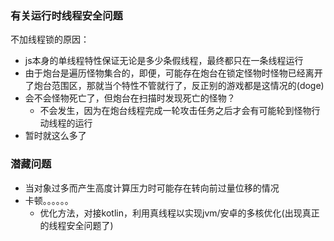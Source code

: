 ### 有关运行时线程安全问题
不加线程锁的原因：
- js本身的单线程特性保证无论是多少条假线程，最终都只在一条线程运行
- 由于炮台是遍历怪物集合的，即便，可能存在炮台在锁定怪物时怪物已经离开了炮台范围区，那就当个特性不管就行了，反正别的游戏都是这情况的(doge)
- 会不会怪物死亡了，但炮台在扫描时发现死亡的怪物？
	- 不会发生，因为在炮台线程完成一轮攻击任务之后才会有可能轮到怪物行动线程的运行
- 暂时就这么多了

### 潜藏问题
- 当对象过多而产生高度计算压力时可能存在转向前过量位移的情况
- 卡顿。。。。。。
	- 优化方法，对接kotlin，利用真线程以实现jvm/安卓的多核优化(出现真正的线程安全问题了)